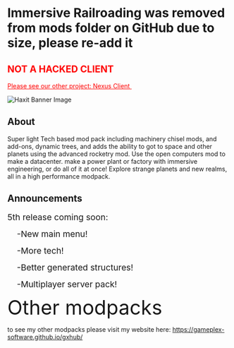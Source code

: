 # Immersive Railroading was removed from mods folder on GitHub due to size, please re-add it

<h2><span style="color: #ff0000;">NOT A HACKED CLIENT</span></h2>
<p><span style="text-decoration: underline;"><span style="color: #ff0000; text-decoration: underline;">Please see our other project: Nexus Client&nbsp;</span></span></p>

<p><img src="https://gameplex-software.github.io/CDN/hosted/haxit/banner.png" alt="Haxit Banner Image" /></p>


<h2>About</h2>

<p>Super light Tech based mod pack including machinery chisel mods, and add-ons, dynamic trees, and adds the ability to got to space and other planets using the advanced rocketry mod. Use the open computers mod to make a datacenter. make a power plant or factory with immersive engineering, or do all of it at once! Explore strange planets and new realms, all in a high performance modpack.</p>


<h2>Announcements</h2>

<p><span style="font-size: 1.2rem;">5th release coming soon:</span></p>
<p><span style="font-size: 1.2rem;">&nbsp; &nbsp; -New main menu!</span></p>
<p><span style="font-size: 1.2rem;">&nbsp; &nbsp; -More tech!</span></p>
<p><span style="font-size: 1.2rem;">&nbsp; &nbsp; -Better generated structures!</span></p>
<p><span style="font-size: 1.2rem;">&nbsp; &nbsp; -Multiplayer server pack!</span></p>

<p><span style="font-size: 2.8rem; font-weight: 400;">Other modpacks</span></p>

<p>to see my other modpacks please visit my website here:&nbsp;<a href="https://gameplex-software.github.io/gxhub/">https://gameplex-software.github.io/gxhub/</a></p>
